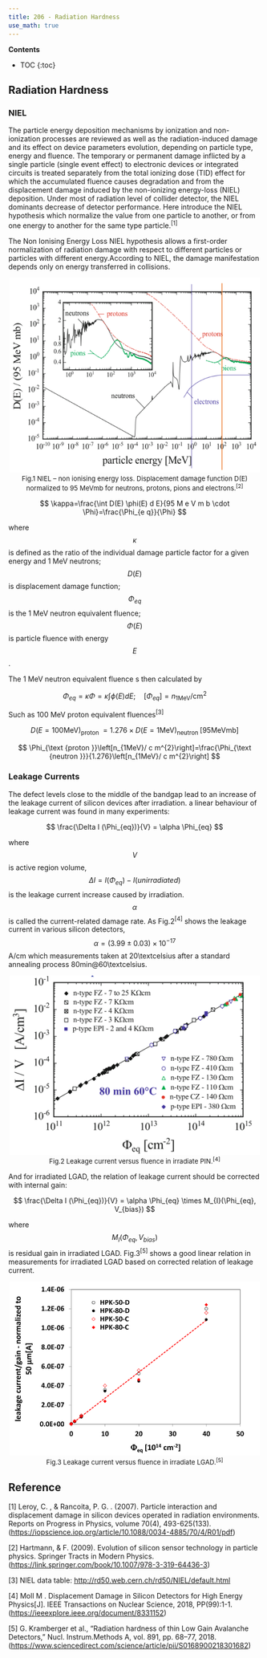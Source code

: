 ```yaml
---
title: 206 - Radiation Hardness
use_math: true  
---
```



**Contents**
* TOC
{:toc}


## Radiation Hardness 

### NIEL

The particle energy deposition mechanisms by ionization and non-ionization processes are reviewed as well as the radiation-induced damage and its effect on device parameters evolution, depending on particle type, energy and fluence. The temporary or permanent damage inflicted by a single particle (single event effect) to electronic devices or integrated circuits is treated separately from the total ionizing dose (TID) effect for which the accumulated fluence causes degradation and from the displacement damage induced by the non-ionizing energy-loss (NIEL) deposition. Under most of radiation level of collider detector, the NIEL dominants decrease of detector performance. Here introduce the NIEL hypothesis which normalize the value from one particle to another, or from one energy to another for the same type particle.<sup>[1]</sup>

The Non Ionising Energy Loss NIEL hypothesis allows a first-order normalization
of radiation damage with respect to different particles or particles with different energy.According to NIEL, the damage manifestation depends only on energy transferred in collisions.

<center>
<img src="/images/NIEL.png" width="500"/>
</center>

<center>
<font size=2 >
Fig.1   NIEL – non ionising energy loss. Displacement damage function D(E) normalized to 95 MeVmb for neutrons, protons, pions and electrons.<sup>[2]</sup>
</font>
</center>






$$
\kappa=\frac{\int D(E) \phi(E) d E}{95 M e V m b \cdot \Phi}=\frac{\Phi_{e q}}{\Phi}
$$

where $$\kappa$$ is defined as the ratio of the individual damage particle factor for a given energy and 1 MeV neutrons; $$D(E)$$ is displacement damage function; $$\Phi_{e q}$$ is the 1 MeV neutron equivalent fluence; $$\Phi(E)$$ is particle fluence with energy $$E$$.

The 1 MeV neutron equivalent fluence s then calculated by

$$
\Phi_{e q}=\kappa \Phi=\kappa \int \phi(E) d E ; \quad\left[\Phi_{e q}\right]=n_{1 \mathrm{MeV}} / \mathrm{cm}^{2}
$$

Such as 100 MeV proton equivalent fluences<sup>[3]</sup>

$$
D(E=100 \mathrm{MeV})_{\text {proton }}=1.276 \times D(E=1 \mathrm{MeV})_{\text {neutron }}[95 \mathrm{MeV} \mathrm{mb}]
$$

$$
\Phi_{\text {proton }}\left[n_{1MeV}/ c m^{2}\right]=\frac{\Phi_{\text {neutron }}}{1.276}\left[n_{1MeV}/ c m^{2}\right]
$$


### Leakage Currents
The defect levels close to the middle of the bandgap lead to an increase of the leakage current of silicon devices after irradiation. a linear behaviour of leakage current was found in many experiments:

$$
\frac{\Delta I (\Phi_{eq})}{V} = \alpha \Phi_{eq}
$$

where $$V$$ is active region volume, $$\Delta I = I(\Phi_{eq}) - I(unirradiated)$$ is the leakage current increase caused by irradiation. $$\alpha$$ is called the current-related damage rate. As Fig.2<sup>[4]</sup> shows the leakage current in various silicon detectors, $$\alpha=(3.99\pm0.03)\times10^{-17}$$ A/cm which measurements taken at 20\textcelsius after a standard annealing process 80min@60\textcelsius.


<center>
<img src="/images/delatI_pin.png" width="500"/>
</center>

<center>
<font size=2 >
Fig.2   Leakage current versus fluence in irradiate PIN.<sup>[4]</sup>
</font>
</center>

And for irradiated LGAD, the relation of leakage current should be corrected with internal gain:

$$
\frac{\Delta I (\Phi_{eq})}{V} = \alpha \Phi_{eq} \times M_{I}(\Phi_{eq}, V_{bias})
$$

where $$M_{I}(\Phi_{eq}, V_{bias})$$ is residual gain in irradiated LGAD. Fig.3<sup>[5]</sup> shows a good linear relation in measurements for irradiated LGAD based on corrected relation of leakage current.


<center>
<img src="/images/delatI_lgad.png" width="500"/>
</center>

<center>
<font size=2 >
Fig.3   Leakage current versus fluence in irradiate LGAD.<sup>[5]</sup>
</font>
</center>



## Reference

[1] Leroy, C. , & Rancoita, P. G. . (2007). Particle interaction and displacement damage in silicon devices operated in radiation environments. Reports on Progress in Physics, volume 70(4), 493-625(133).(<https://iopscience.iop.org/article/10.1088/0034-4885/70/4/R01/pdf>)

[2] Hartmann, & F. (2009). Evolution of silicon sensor technology in particle physics. Springer Tracts in Modern Physics.(<https://link.springer.com/book/10.1007/978-3-319-64436-3>)

[3] NIEL data table: <http://rd50.web.cern.ch/rd50/NIEL/default.html>

[4] Moll M . Displacement Damage in Silicon Detectors for High Energy Physics[J]. IEEE Transactions on Nuclear Science, 2018, PP(99):1-1.(<https://ieeexplore.ieee.org/document/8331152>)

[5] G. Kramberger et al., “Radiation hardness of thin Low Gain Avalanche Detectors,” Nucl. Instrum.Methods A, vol. 891, pp. 68–77, 2018.(<https://www.sciencedirect.com/science/article/pii/S0168900218301682>)

